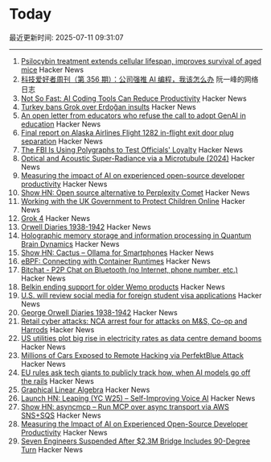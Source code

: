 # Today

最近更新时间: 2025-07-11 09:31:07

--- 
1. [Psilocybin treatment extends cellular lifespan, improves survival of aged mice](https://www.nature.com/articles/s41514-025-00244-x) Hacker News
2. [科技爱好者周刊（第 356 期）：公司强推 AI 编程，我该怎么办](http://www.ruanyifeng.com/blog/2025/07/weekly-issue-356.html) 阮一峰的网络日志
3. [Not So Fast: AI Coding Tools Can Reduce Productivity](https://secondthoughts.ai/p/ai-coding-slowdown) Hacker News
4. [Turkey bans Grok over Erdoğan insults](https://www.politico.eu/article/turkey-ban-elon-musk-grok-recep-tayyip-erdogan-insult/) Hacker News
5. [An open letter from educators who refuse the call to adopt GenAI in education](https://openletter.earth/an-open-letter-from-educators-who-refuse-the-call-to-adopt-genai-in-education-cb4aee75) Hacker News
6. [Final report on Alaska Airlines Flight 1282 in-flight exit door plug separation](https://www.ntsb.gov:443/investigations/Pages/DCA24MA063.aspx) Hacker News
7. [The FBI Is Using Polygraphs to Test Officials' Loyalty](https://www.nytimes.com/2025/07/10/us/politics/fbi-polygraph-kash-patel.html) Hacker News
8. [Optical and Acoustic Super-Radiance via a Microtubule (2024)](https://www.researchgate.net/publication/381542637_Quantum_Brain_Dynamics_Optical_and_Acoustic_Super-Radiance_via_a_Microtubule) Hacker News
9. [Measuring the impact of AI on experienced open-source developer productivity](https://metr.org/blog/2025-07-10-early-2025-ai-experienced-os-dev-study/) Hacker News
10. [Show HN: Open source alternative to Perplexity Comet](https://www.browseros.com/) Hacker News
11. [Working with the UK Government to Protect Children Online](https://bsky.social/about/blog/07-10-2025-age-assurance) Hacker News
12. [Grok 4](https://simonwillison.net/2025/Jul/10/grok-4/) Hacker News
13. [Orwell Diaries 1938-1942](https://orwelldiaries.wordpress.com/page/2/) Hacker News
14. [Holographic memory storage and information processing in Quantum Brain Dynamics](https://www.researchgate.net/publication/381542637_Quantum_Brain_Dynamics_Optical_and_Acoustic_Super-Radiance_via_a_Microtubule) Hacker News
15. [Show HN: Cactus – Ollama for Smartphones](https://news.ycombinator.com/item?id=44524544) Hacker News
16. [eBPF: Connecting with Container Runtimes](https://h0x0er.github.io/blog/2025/06/29/ebpf-connecting-with-container-runtimes/) Hacker News
17. [Bitchat - P2P Chat on Bluetooth (no Internet, phone number, etc.)](https://github.com/permissionlesstech/bitchat) Hacker News
18. [Belkin ending support for older Wemo products](https://www.belkin.com/support-article/?articleNum=335419) Hacker News
19. [U.S. will review social media for foreign student visa applications](https://www.npr.org/2025/06/19/g-s1-73572/us-resumes-visas-foreign-students-access-social-media) Hacker News
20. [George Orwell Diaries 1938-1942](https://orwelldiaries.wordpress.com/page/2/) Hacker News
21. [Retail cyber attacks: NCA arrest four for attacks on M&S, Co-op and Harrods](https://www.nationalcrimeagency.gov.uk/news/retail-cyber-attacks-nca-arrest-four-for-attacks-on-m-s-co-op-and-harrods) Hacker News
22. [US utilities plot big rise in electricity rates as data centre demand booms](https://www.ft.com/content/c5f20c78-7931-492f-9153-675f3046e245) Hacker News
23. [Millions of Cars Exposed to Remote Hacking via PerfektBlue Attack](https://www.securityweek.com/millions-of-cars-exposed-to-remote-hacking-via-perfektblue-attack/) Hacker News
24. [EU rules ask tech giants to publicly track how, when AI models go off the rails](https://arstechnica.com/tech-policy/2025/07/everything-tech-giants-will-hate-about-the-eus-new-ai-rules/) Hacker News
25. [Graphical Linear Algebra](https://graphicallinearalgebra.net/) Hacker News
26. [Launch HN: Leaping (YC W25) – Self-Improving Voice AI](https://news.ycombinator.com/item?id=44523523) Hacker News
27. [Show HN: asyncmcp – Run MCP over async transport via AWS SNS+SQS](https://github.com/bh-rat/asyncmcp) Hacker News
28. [Measuring the Impact of AI on Experienced Open-Source Developer Productivity](https://metr.org/blog/2025-07-10-early-2025-ai-experienced-os-dev-study/) Hacker News
29. [Seven Engineers Suspended After $2.3M Bridge Includes 90-Degree Turn](https://www.vice.com/en/article/7-engineers-suspended-after-2-3-million-bridge-includes-bizarre-90-degree-turn/) Hacker News
